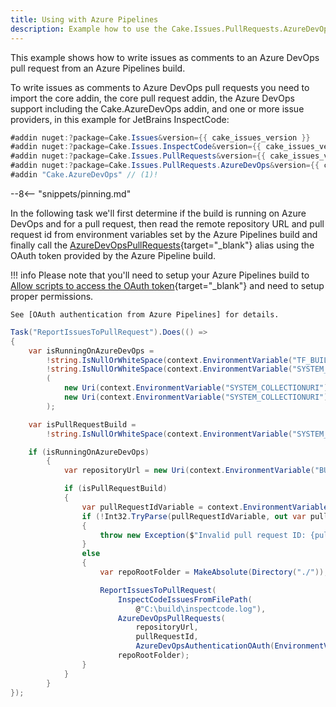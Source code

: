 ```yaml
---
title: Using with Azure Pipelines
description: Example how to use the Cake.Issues.PullRequests.AzureDevOps addin from an Azure Pipelines build.
---
```


This example shows how to write issues as comments to an Azure DevOps pull request from an Azure Pipelines build.

To write issues as comments to Azure DevOps pull requests you need to import the core addin,
the core pull request addin, the Azure DevOps support including the Cake.AzureDevOps addin, and one or more issue providers,
in this example for JetBrains InspectCode:

```csharp
#addin nuget:?package=Cake.Issues&version={{ cake_issues_version }}
#addin nuget:?package=Cake.Issues.InspectCode&version={{ cake_issues_version }}
#addin nuget:?package=Cake.Issues.PullRequests&version={{ cake_issues_version }}
#addin nuget:?package=Cake.Issues.PullRequests.AzureDevOps&version={{ cake_issues_version }}
#addin "Cake.AzureDevOps" // (1)!
```

--8<-- "snippets/pinning.md"

In the following task we'll first determine if the build is running on Azure DevOps and for a pull request,
then read the remote repository URL and pull request id from environment variables set by the Azure Pipelines build
and finally call the [AzureDevOpsPullRequests](https://cakebuild.net/api/Cake.Issues.PullRequests.AzureDevOps/AzureDevOpsPullRequestSystemAliases/){target="_blank"}
alias using the OAuth token provided by the Azure Pipeline build.

!!! info
    Please note that you'll need to setup your Azure Pipelines build to
    [Allow scripts to access the OAuth token](https://docs.microsoft.com/en-us/azure/devops/pipelines/build/options#allow-scripts-to-access-the-oauth-token){target="_blank"}
    and need to setup proper permissions.

    See [OAuth authentication from Azure Pipelines] for details.

```csharp
Task("ReportIssuesToPullRequest").Does(() =>
{
    var isRunningOnAzureDevOps =
        !string.IsNullOrWhiteSpace(context.EnvironmentVariable("TF_BUILD")) &&
        !string.IsNullOrWhiteSpace(context.EnvironmentVariable("SYSTEM_COLLECTIONURI")) &&
        (
            new Uri(context.EnvironmentVariable("SYSTEM_COLLECTIONURI")).Host == "dev.azure.com" ||
            new Uri(context.EnvironmentVariable("SYSTEM_COLLECTIONURI")).Host.EndsWith("visualstudio.com")
        );

    var isPullRequestBuild =
        !string.IsNullOrWhiteSpace(context.EnvironmentVariable("SYSTEM_PULLREQUEST_PULLREQUESTID"));

    if (isRunningOnAzureDevOps)
        {
            var repositoryUrl = new Uri(context.EnvironmentVariable("BUILD_REPOSITORY_URI"));

            if (isPullRequestBuild)
            {
                var pullRequestIdVariable = context.EnvironmentVariable("SYSTEM_PULLREQUEST_PULLREQUESTID");
                if (!Int32.TryParse(pullRequestIdVariable, out var pullRequestId))
                {
                    throw new Exception($"Invalid pull request ID: {pullRequestIdVariable}");
                }
                else
                {
                    var repoRootFolder = MakeAbsolute(Directory("./"));

                    ReportIssuesToPullRequest(
                        InspectCodeIssuesFromFilePath(
                            @"C:\build\inspectcode.log"),
                        AzureDevOpsPullRequests(
                            repositoryUrl,
                            pullRequestId,
                            AzureDevOpsAuthenticationOAuth(EnvironmentVariable("SYSTEM_ACCESSTOKEN"))),
                        repoRootFolder);
                }
            }
        }
});
```

[OAuth authentication from Azure Pipelines]: ../setup.md#oauth-authentication-from-azure-pipelines
